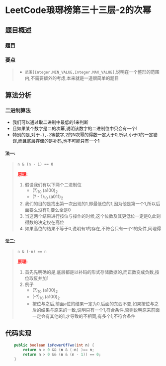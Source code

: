 # LeetCode琅琊榜第三十三层-2的次幂

## 题目概述

### 题目

### 要点

> - `范围[Integer.MIN_VALUE,Integer.MAX_VALUE]`,说明在一个整形的范围内,不需要额外的考虑,本来就是一道很简单的题目

## 算法分析

### 二进制算法

- 我们可以通过取二进制中最低的1来判断
- 且如果某个数字是二的次幂,说明该数字的二进制位中只会有一个1
- 特别的是,对于`-1,-2`等数字,2的N次幂的得数一定大于0,所以,小于0的一定错误,而且底层存储的是补码,也不可能只有一个1

#### 法一:

> `n & (n - 1) == 0`
>
> <font color = red>**原理:**</font>
>
> 1. 假设我们有以下两个二进制位
>    - (?)<sub>10</sub>   (a100)<sub>2</sub>
>    - (? - 1)<sub>10</sub>   (a011)<sub>2</sub>
> 2. 我们的目的是找出第一次出现的1,即最低位的1,因为他是第一个1,所以后面要么没有0,要么全是0
> 3. 当这两个结果进行按位与操作的时候,这个位数及其更低位一定是0,此刻得数的决定权在高位
> 4. 如果高位的结果不等于0,说明有1的存在,不符合只有一个1的条件,同理得

#### 法二:

> `n & (-n) == n`
>
> <font color = red>**原理:**</font>
>
> 1. 首先先明确的是,底层都是以补码的形式存储数据的,而正数变成负数,按位取反并加1
> 2. 例子
>    - (?)<sub>10</sub>   (a100)<sub>2</sub>
>    - (-?)<sub>10</sub>   (a100)<sub>2</sub>
>    - 按位与之后,前面a位的结果一定为0,后面的东西不变,如果按位与之后的结果与原来的一致,说明只有一个1,符合条件,否则说明原来前面一定会有其他的1,才导致的不相同,有多个1,不符合条件

## 代码实现

```java
    public boolean isPowerOfTwo(int n) {
        return n > 0 && (n & (-n) )== n;
        return n > 0 && (n & (n - 1)) == 0;
    }
```

